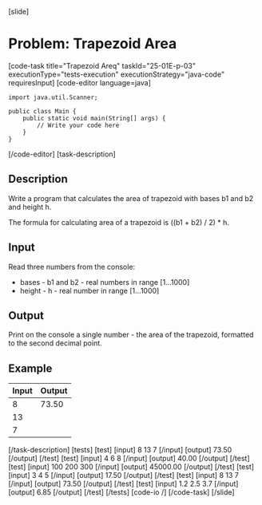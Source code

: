 [slide]
# Problem: Trapezoid Area
[code-task title="Trapezoid Areq" taskId="25-01E-p-03" executionType="tests-execution" executionStrategy="java-code" requiresInput]
[code-editor language=java]
```
import java.util.Scanner;

public class Main {
    public static void main(String[] args) {
        // Write your code here
    }
}
```
[/code-editor]
[task-description]
## Description
Write a program that calculates the area of trapezoid with bases b1 and b2 and height h. 

The formula for calculating area of a trapezoid is ((b1 + b2) / 2) * h.

## Input

Read three numbers from the console:
- bases - b1 and b2 - real numbers in range \[1...1000\]
- height - h - real number in range \[1...1000\]

## Output
Print on the console a single number - the area of the trapezoid, formatted to the second decimal point.

## Example
| Input | Output |
| --- | --- |
| 8 | 73.50 |
| 13 | |
| 7 | |
[/task-description]
[tests]
[test]
[input]
8
13
7
[/input]
[output]
73.50
[/output]
[/test]
[test]
[input]
4
6
8
[/input]
[output]
40.00
[/output]
[/test]
[test]
[input]
100
200
300
[/input]
[output]
45000.00
[/output]
[/test]
[test]
[input]
3
4
5
[/input]
[output]
17.50
[/output]
[/test]
[test]
[input]
8
13
7
[/input]
[output]
73.50
[/output]
[/test]
[test]
[input]
1.2
2.5
3.7
[/input]
[output]
6.85
[/output]
[/test]
[/tests]
[code-io /]
[/code-task]
[/slide]